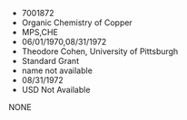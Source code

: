 * 7001872
* Organic Chemistry of Copper
* MPS,CHE
* 06/01/1970,08/31/1972
* Theodore Cohen, University of Pittsburgh
* Standard Grant
*   name not available
* 08/31/1972
* USD Not Available

NONE